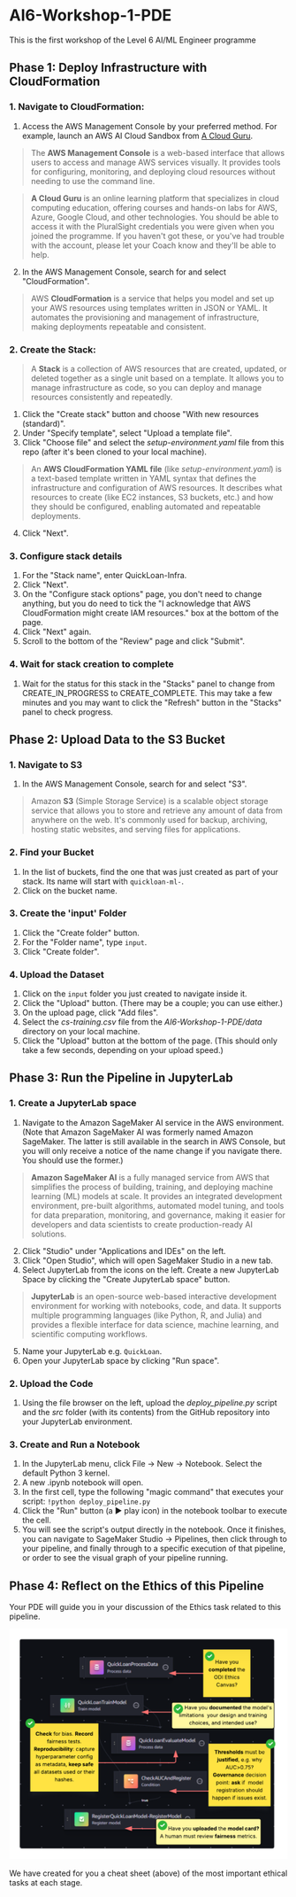 # AI6-Workshop-1-PDE
This is the first workshop of the Level 6 AI/ML Engineer programme

## Phase 1: Deploy Infrastructure with CloudFormation

### 1. Navigate to CloudFormation:

1. Access the AWS Management Console by your preferred method. For example, launch an AWS AI Cloud Sandbox from [A Cloud Guru](https://app.pluralsight.com/hands-on/playground/ai-sandboxes).

> The **AWS Management Console** is a web-based interface that allows users to access and manage AWS services visually. It provides tools for configuring, monitoring, and deploying cloud resources without needing to use the command line.

> **A Cloud Guru** is an online learning platform that specializes in cloud computing education, offering courses and hands-on labs for AWS, Azure, Google Cloud, and other technologies. You should be able to access it with the PluralSight credentials you were given when you joined the programme. If you haven't got these, or you've had trouble with the account, please let your Coach know and they'll be able to help.

2. In the AWS Management Console, search for and select "CloudFormation".

> AWS **CloudFormation** is a service that helps you model and set up your AWS resources using templates written in JSON or YAML. It automates the provisioning and management of infrastructure, making deployments repeatable and consistent.

### 2. Create the Stack:

> A **Stack** is a collection of AWS resources that are created, updated, or deleted together as a single unit based on a template. It allows you to manage infrastructure as code, so you can deploy and manage resources consistently and repeatedly.

1. Click the "Create stack" button and choose "With new resources (standard)".
2. Under "Specify template", select "Upload a template file".
3. Click "Choose file" and select the *setup-environment.yaml* file from this repo (after it's been cloned to your local machine).

> An **AWS CloudFormation YAML file** (like *setup-environment.yaml*) is a text-based template written in YAML syntax that defines the infrastructure and configuration of AWS resources. It describes what resources to create (like EC2 instances, S3 buckets, etc.) and how they should be configured, enabling automated and repeatable deployments.

4. Click "Next".

### 3. Configure stack details

1. For the "Stack name", enter QuickLoan-Infra.
2. Click "Next".
3. On the "Configure stack options" page, you don't need to change anything, but you do need to tick the "I acknowledge that AWS CloudFormation might create IAM resources." box at the bottom of the page.
4. Click "Next" again.
5. Scroll to the bottom of the "Review" page and click "Submit".

### 4. Wait for stack creation to complete

1. Wait for the status for this stack in the "Stacks" panel to change from CREATE_IN_PROGRESS to CREATE_COMPLETE. This may take a few minutes and you may want to click the "Refresh" button in the "Stacks" panel to check progress.

## Phase 2: Upload Data to the S3 Bucket
### 1. Navigate to S3

1. In the AWS Management Console, search for and select "S3".

> Amazon **S3** (Simple Storage Service) is a scalable object storage service that allows you to store and retrieve any amount of data from anywhere on the web. It's commonly used for backup, archiving, hosting static websites, and serving files for applications.

### 2. Find your Bucket

1. In the list of buckets, find the one that was just created as part of your stack. Its name will start with `quickloan-ml-`.
2. Click on the bucket name.

### 3. Create the 'input' Folder

1. Click the "Create folder" button.
2. For the "Folder name", type `input`.
3. Click "Create folder".

### 4. Upload the Dataset

1. Click on the `input` folder you just created to navigate inside it.
2. Click the "Upload" button. (There may be a couple; you can use either.)
3. On the upload page, click "Add files".
4. Select the *cs-training.csv* file from the *AI6-Workshop-1-PDE/data* directory on your local machine.
5. Click the "Upload" button at the bottom of the page. (This should only take a few seconds, depending on your upload speed.)

## Phase 3: Run the Pipeline in JupyterLab
### 1. Create a JupyterLab space

1. Navigate to the Amazon SageMaker AI service in the AWS environment. (Note that Amazon SageMaker AI was formerly named Amazon SageMaker. The latter is still available in the search in AWS Console, but you will only receive a notice of the name change if you navigate there. You should use the former.)

> **Amazon SageMaker AI** is a fully managed service from AWS that simplifies the process of building, training, and deploying machine learning (ML) models at scale. It provides an integrated development environment, pre-built algorithms, automated model tuning, and tools for data preparation, monitoring, and governance, making it easier for developers and data scientists to create production-ready AI solutions.

2. Click "Studio" under "Applications and IDEs" on the left.
3. Click "Open Studio", which will open SageMaker Studio in a new tab.
4. Select JupyterLab from the icons on the left. Create a new JupyterLab Space by clicking the "Create JupyterLab space" button.

> **JupyterLab** is an open-source web-based interactive development environment for working with notebooks, code, and data. It supports multiple programming languages (like Python, R, and Julia) and provides a flexible interface for data science, machine learning, and scientific computing workflows.

5. Name your JupyterLab e.g. `QuickLoan`.
6. Open your JupyterLab space by clicking "Run space".

### 2. Upload the Code

1. Using the file browser on the left, upload the *deploy_pipeline.py* script and the *src* folder (with its contents) from the GitHub repository into your JupyterLab environment.

### 3. Create and Run a Notebook

1. In the JupyterLab menu, click File -> New -> Notebook. Select the default Python 3 kernel.
2. A new .ipynb notebook will open.
3. In the first cell, type the following "magic command" that executes your script: `!python deploy_pipeline.py`
4. Click the "Run" button (a ▶ play icon) in the notebook toolbar to execute the cell.
5. You will see the script's output directly in the notebook. Once it finishes, you can navigate to SageMaker Studio -> Pipelines, then click through to your pipeline, and finally through to a specific execution of that pipeline, or order to see the visual graph of your pipeline running.


## Phase 4: Reflect on the Ethics of this Pipeline

Your PDE will guide you in your discussion of the Ethics task related to this pipeline.

<img src="Ethics First AI.png"><br>

We have created for you a cheat sheet (above) of the most important ethical tasks at each stage.
